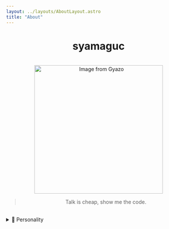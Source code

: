 ```yaml
---
layout: ../layouts/AboutLayout.astro
title: "About"
---
```


<div align="center">
  <h1 >syamaguc</h1>
</div>
<br>
<div align="center">
  <!-- <a href="https://i.gyazo.com/effd99f32e448fc5514ed7c58e64c2d2.gif"> -->
  <!--   <img src="https://i.gyazo.com/effd99f32e448fc5514ed7c58e64c2d2.gif" alt="Image from Gyazo" width="500"/> -->
  <!-- </a> -->
  <a href="https://i.gyazo.com/82720bdd6383b5495c610d71c241244a">
    <img src="https://i.gyazo.com/82720bdd6383b5495c610d71c241244a.png" alt="Image from Gyazo" width="350"/>
  </a>
  <blockquote>
    <p>
      Talk is cheap, show me the code.
    </p>
  </blockquote>
</div>

<br>

<details>
  <summary> 🔑 Personality</summary>
  <div align="center">
      <p>
        🏛️<a href="https://www.16personalities.com/intj-personality" target="_blank"> INTJ-A</a>
      ,
        💩<a href="https://ja.wikipedia.org/wiki/%E8%87%AA%E5%B7%B1%E6%84%9B%E6%80%A7%E3%83%91%E3%83%BC%E3%82%BD%E3%83%8A%E3%83%AA%E3%83%86%E3%82%A3%E9%9A%9C%E5%AE%B3" target="_blank"> NPD</a>
      ,
        💰<a href="https://www.reddit.com/r/Bitcoin/comments/car30w/if_you_dont_believe_me_or_dont_get_it_i_dont_have/" target="_blank"> Bitcoin Maximalist</a>
      </p>
  </div>
</details>

